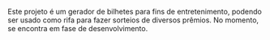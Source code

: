 Este projeto é um gerador de bilhetes para fins de entretenimento, podendo ser usado como rifa para fazer sorteios de diversos prêmios. No momento, se encontra em fase de desenvolvimento.
